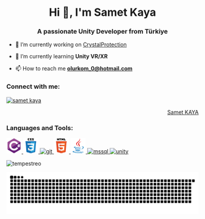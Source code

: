 <h1 align="center">Hi 👋, I'm Samet Kaya</h1>
<h3 align="center">A passionate Unity Developer from Türkiye</h3>

- 🔭 I’m currently working on [CrystalProtection](https://github.com/Tempestreo/CrystalProtection)

- 🌱 I’m currently learning **Unity VR/XR**

- 📫 How to reach me **olurkom_0@hotmail.com**

<h3 align="left">Connect with me:</h3>
<p align="left">
<a href="https://linkedin.com/in/samet-kaya-0b805a22a/?locale=en_US" target="blank"><img align="center" src="https://raw.githubusercontent.com/rahuldkjain/github-profile-readme-generator/master/src/images/icons/Social/linked-in-alt.svg" alt="samet kaya" height="30" width="40" /></a>
<div align="right" class="badge-base LI-profile-badge" data-locale="tr_TR" data-size="medium" data-theme="dark" data-type="VERTICAL" data-vanity="samet-kaya-0b805a22a" data-version="v1"><a class="badge-base__link LI-simple-link" href="https://tr.linkedin.com/in/samet-kaya-0b805a22a?trk=profile-badge">Samet KAYA</a></div>
</p>
              
<h3 align="left">Languages and Tools:</h3>
<p align="left"> <a href="https://www.w3schools.com/cs/" target="_blank" rel="noreferrer"> <img src="https://raw.githubusercontent.com/devicons/devicon/master/icons/csharp/csharp-original.svg" alt="csharp" width="40" height="40"/> </a> <a href="https://www.w3schools.com/css/" target="_blank" rel="noreferrer"> <img src="https://raw.githubusercontent.com/devicons/devicon/master/icons/css3/css3-original-wordmark.svg" alt="css3" width="40" height="40"/> </a> <a href="https://git-scm.com/" target="_blank" rel="noreferrer"> <img src="https://www.vectorlogo.zone/logos/git-scm/git-scm-icon.svg" alt="git" width="40" height="40"/> </a> <a href="https://www.w3.org/html/" target="_blank" rel="noreferrer"> <img src="https://raw.githubusercontent.com/devicons/devicon/master/icons/html5/html5-original-wordmark.svg" alt="html5" width="40" height="40"/> </a> <a href="https://www.java.com" target="_blank" rel="noreferrer"> <img src="https://raw.githubusercontent.com/devicons/devicon/master/icons/java/java-original.svg" alt="java" width="40" height="40"/> </a> <a href="https://www.microsoft.com/en-us/sql-server" target="_blank" rel="noreferrer"> <img src="https://www.svgrepo.com/show/303229/microsoft-sql-server-logo.svg" alt="mssql" width="40" height="40"/> </a> <a href="https://unity.com/" target="_blank" rel="noreferrer"> <img src="https://www.vectorlogo.zone/logos/unity3d/unity3d-icon.svg" alt="unity" width="40" height="40"/> </a> </p>

<p><img align="center" src="https://github-readme-stats.vercel.app/api/top-langs?username=tempestreo&show_icons=true&locale=en&layout=compact" alt="tempestreo" /></p>



<picture>
  <source media="(prefers-color-scheme: dark)" srcset="https://raw.githubusercontent.com/CagatayAkkas/CagatayAkkas/output/github-contribution-grid-snake-dark.svg">
  <source media="(prefers-color-scheme: light)" srcset="https://raw.githubusercontent.com/CagatayAkkas/CagatayAkkas/output/github-contribution-grid-snake.svg">
  <img alt="github contribution grid snake animation" src="https://raw.githubusercontent.com/CagatayAkkas/CagatayAkkas/output/github-contribution-grid-snake.svg">
</picture>
